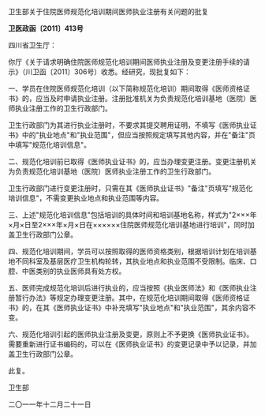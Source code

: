 卫生部关于住院医师规范化培训期间医师执业注册有关问题的批复

**卫医政函〔2011〕413号**

四川省卫生厅：

你厅《关于请求明确住院医师规范化培训期间医师执业注册及变更注册手续的请示》（川卫函〔2011〕306号）收悉。经研究，现批复如下：

一、学员在住院医师规范化培训（以下简称规范化培训）期间取得《医师资格证书》的，应当及时申请执业注册。注册批准机关为负责规范化培训基地（医院）医师执业注册工作的卫生行政部门。

卫生行政部门为其进行执业注册时，不要求其提交聘用证明，不填写《医师执业证书》中的"执业地点"和"执业范围"，但应当按照规定填写其他内容，并在"备注"页中填写"规范化培训信息"。

二、规范化培训前已取得《医师执业证书》的，应当办理变更注册。变更注册机关为负责规范化培训基地（医院）医师执业注册工作的卫生行政部门。

卫生行政部门进行变更注册时，只需在其《医师执业证书》"备注"页填写"规范化培训信息"，不需变更执业地点和执业范围等内容。

三、上述"规范化培训信息"包括培训的具体时间和培训基地名称，样式为"2×××年×月×日至2×××年×月×日在××××××住院医师规范化培训基地进行培训"，同时加盖卫生行政部门公章。

四、规范化培训期间，学员可以按照取得的医师资格类别，根据培训计划在培训基地不同科室及基层医疗卫生机构轮转，其执业地点和执业范围不受限制。临床、口腔、中医类别的执业医师具有处方权。

五、医师完成规范化培训后进行执业的，应当按照《执业医师法》和《医师执业注册暂行办法》等规定办理变更注册。其中，在规范化培训期间取得《医师资格证书》的，在其《医师执业证书》中补充填写"执业地点"和"执业范围"，其余内容不变。

六、规范化培训引起的医师执业注册及变更，原则上不予更换《医师执业证书》。需要重新进行证书编码的，可以在《医师执业证书》的变更记录中予以记录，并加盖卫生行政部门公章。

此复。

卫生部

二〇一一年十二月二十一日
